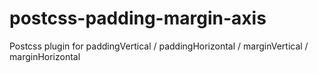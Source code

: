 # postcss-padding-margin-axis
Postcss plugin for paddingVertical / paddingHorizontal / marginVertical / marginHorizontal
